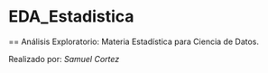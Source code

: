 # EDA_Estadistica
==
Análisis Exploratorio: Materia Estadística para Ciencia de Datos.

Realizado por: *Samuel Cortez*

